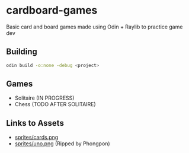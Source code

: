 # cardboard-games
Basic card and board games made using Odin + Raylib to practice game dev

## Building
```sh
odin build -o:none -debug <project>
```

## Games

* Solitaire (IN PROGRESS)
* Chess (TODO AFTER SOLITAIRE)

## Links to Assets

* [sprites/cards.png](https://www.spriters-resource.com/resources/sheets/169/172026.png)
* [sprites/uno.png](https://www.spriters-resource.com/fullview/200834/) (Ripped by Phongpon)
